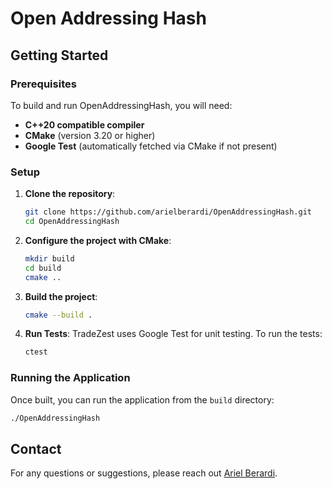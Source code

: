 # Open Addressing Hash


## Getting Started

### Prerequisites

To build and run OpenAddressingHash, you will need:

- **C++20 compatible compiler**
- **CMake** (version 3.20 or higher)
- **Google Test** (automatically fetched via CMake if not present)

### Setup

1. **Clone the repository**:
   ```bash
   git clone https://github.com/arielberardi/OpenAddressingHash.git
   cd OpenAddressingHash
   ```

2. **Configure the project with CMake**:
   ```bash
   mkdir build
   cd build
   cmake ..
   ```

3. **Build the project**:
   ```bash
   cmake --build .
   ```

4. **Run Tests**:
   TradeZest uses Google Test for unit testing. To run the tests:
   ```bash
   ctest
   ```

### Running the Application

Once built, you can run the application from the `build` directory:

```bash
./OpenAddressingHash
```

## Contact

For any questions or suggestions, please reach out [Ariel Berardi](https://www.linkedin.com/in/aberardi95/).
